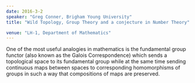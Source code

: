 ```yaml
---
date: 2016-3-2
speaker: "Greg Conner, Brigham Young University"
title: "Wild Topology, Group Theory and a conjecture in Number Theory"

venue: "LH-1, Department of Mathematics"
---
```

One of the most useful analogies in mathematics is the fundamental group functor (also known as the Galois Correspondence) which sends a topological space to its fundamental group while at the same time sending continuous maps between spaces to corresponding homomorphisms of groups in such a way that compositions of maps are preserved.
